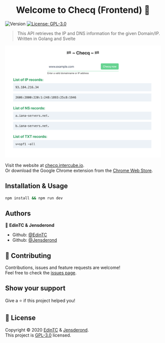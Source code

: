 <h1 align="center">Welcome to Checq (Frontend) 👋</h1>
<p>
  <img alt="Version" src="https://img.shields.io/badge/version-0.0.2-blue.svg?cacheSeconds=2592000" />
  <a href="https://github.com/EdinTC/Checq-frontend/blob/master/LICENSE">
    <img alt="License: GPL-3.0" src="https://img.shields.io/badge/license-GPL-yellow.svg" target="_blank" />
  </a>
</p>

> This API retrieves the IP and DNS information for the given Domain/IP. Written in Golang and Svelte

![Checq screenshot](screenshot.png)

Visit the website at [checq.intercube.io](https://checq.intercube.io).<br />
Or download the Google Chrome extension from the [Chrome Web Store](https://chrome.google.com/webstore/detail/checq/giaodihedambnlglofagflcddonafbje). 

## Installation & Usage

```sh
npm install && npm run dev
```

## Authors

👤 **EdinTC & Jensderond**

* Github: [@EdinTC](https://github.com/EdinTC)
* Github: [@Jensderond](https://github.com/Jensderond)

## 🤝 Contributing

Contributions, issues and feature requests are welcome!<br />Feel free to check the [issues page](https://github.com/EdinTC/Checq-frontend/issues).

## Show your support

Give a ⭐️ if this project helped you!

## 📝 License

Copyright © 2020 [EdinTC](https://github.com/EdinTC) & [Jensderond](https://github.com/Jensderond).<br />
This project is [GPL-3.0](https://github.com/EdinTC/Checq-frontend/blob/master/LICENSE) licensed.
